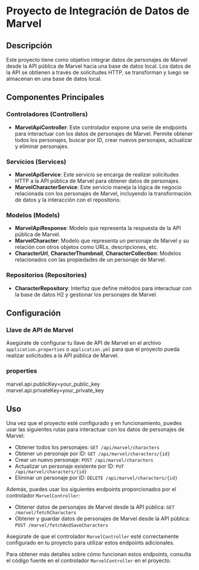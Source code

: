 # Proyecto de Integración de Datos de Marvel

## Descripción
Este proyecto tiene como objetivo integrar datos de personajes de Marvel desde la API pública de Marvel hacia una base de datos local. Los datos de la API se obtienen a través de solicitudes HTTP, se transforman y luego se almacenan en una base de datos local.

## Componentes Principales

### Controladores (Controllers)
- **MarvelApiController**: Este controlador expone una serie de endpoints para interactuar con los datos de personajes de Marvel. Permite obtener todos los personajes, buscar por ID, crear nuevos personajes, actualizar y eliminar personajes.

### Servicios (Services)
- **MarvelApiService**: Este servicio se encarga de realizar solicitudes HTTP a la API pública de Marvel para obtener datos de personajes.
- **MarvelCharacterService**: Este servicio maneja la lógica de negocio relacionada con los personajes de Marvel, incluyendo la transformación de datos y la interacción con el repositorio.

### Modelos (Models)
- **MarvelApiResponse**: Modelo que representa la respuesta de la API pública de Marvel.
- **MarvelCharacter**: Modelo que representa un personaje de Marvel y su relación con otros objetos como URLs, descripciones, etc.
- **CharacterUrl**, **CharacterThumbnail**, **CharacterCollection**: Modelos relacionados con las propiedades de un personaje de Marvel.

### Repositorios (Repositories)
- **CharacterRepository**: Interfaz que define métodos para interactuar con la base de datos H2 y gestionar los personajes de Marvel.

## Configuración

### Llave de API de Marvel
Asegúrate de configurar tu llave de API de Marvel en el archivo `application.properties` o `application.yml` para que el proyecto pueda realizar solicitudes a la API pública de Marvel.

### properties
marvel.api.publicKey=your_public_key
marvel.api.privateKey=your_private_key 

## Uso

Una vez que el proyecto esté configurado y en funcionamiento, puedes usar las siguientes rutas para interactuar con los datos de personajes de Marvel:

- Obtener todos los personajes: `GET /api/marvel/characters`
- Obtener un personaje por ID: `GET /api/marvel/characters/{id}`
- Crear un nuevo personaje: `POST /api/marvel/characters`
- Actualizar un personaje existente por ID: `PUT /api/marvel/characters/{id}`
- Eliminar un personaje por ID: `DELETE /api/marvel/characters/{id}`

Además, puedes usar los siguientes endpoints proporcionados por el controlador `MarvelController`:

- Obtener datos de personajes de Marvel desde la API pública: `GET /marvel/fetchCharacters`
- Obtener y guardar datos de personajes de Marvel desde la API pública: `POST /marvel/fetchAndSaveCharacters`

Asegúrate de que el controlador `MarvelController` esté correctamente configurado en tu proyecto para utilizar estos endpoints adicionales.

Para obtener más detalles sobre cómo funcionan estos endpoints, consulta el código fuente en el controlador `MarvelController` en el proyecto.

